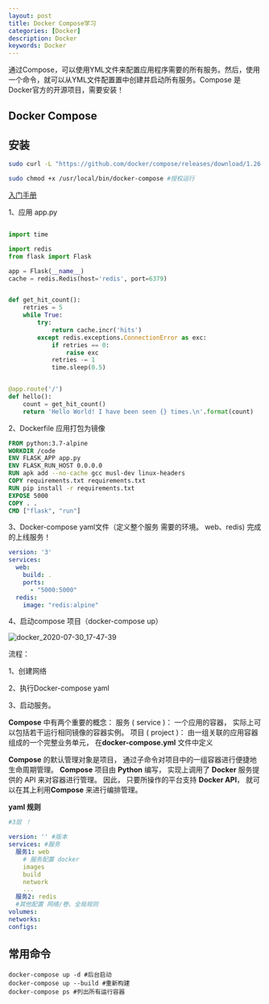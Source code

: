 ```yaml
---
layout: post
title: Docker Compose学习
categories: [Docker]
description: Docker
keywords: Docker
---
```


通过Compose，可以使用YML文件来配置应用程序需要的所有服务。然后，使用一个命令，就可以从YML文件配置置中创建并启动所有服务。Compose 是Docker官方的开源项目，需要安装！

## Docker Compose

## 安装

```bash
sudo curl -L "https://github.com/docker/compose/releases/download/1.26.2/docker-compose-$(uname -s)-$(uname -m)" -o /usr/local/bin/docker-compose 
```

```bash
sudo chmod +x /usr/local/bin/docker-compose #授权运行
```

[入门手册](https://docs.docker.com/compose/gettingstarted)

1、应用 app.py

```python

import time

import redis
from flask import Flask

app = Flask(__name__)
cache = redis.Redis(host='redis', port=6379)


def get_hit_count():
    retries = 5
    while True:
        try:
            return cache.incr('hits')
        except redis.exceptions.ConnectionError as exc:
            if retries == 0:
                raise exc
            retries -= 1
            time.sleep(0.5)


@app.route('/')
def hello():
    count = get_hit_count()
    return 'Hello World! I have been seen {} times.\n'.format(count)

```

2、Dockerfile 应用打包为镜像

```dockerfile
FROM python:3.7-alpine
WORKDIR /code
ENV FLASK_APP app.py
ENV FLASK_RUN_HOST 0.0.0.0
RUN apk add --no-cache gcc musl-dev linux-headers
COPY requirements.txt requirements.txt
RUN pip install -r requirements.txt
EXPOSE 5000
COPY . .
CMD ["flask", "run"]
```

3、Docker-compose yaml文件（定义整个服务 需要的环境。 web、redis) 完成的上线服务！

```yaml
version: '3'
services:
  web:
    build: .
    ports:
      - "5000:5000"
  redis:
    image: "redis:alpine"
```

4、启动compose 项目（docker-compose up）

![docker_2020-07-30_17-47-39](https://cdn.jsdelivr.net/gh/meethong/images@latest/docker/docker_2020-07-30_17-47-39.png)

流程：

1、创建网络

2、执行Docker-compose yaml

3、启动服务。

**Compose** 中有两个重要的概念：
服务 ( service )： 一个应用的容器， 实际上可以包括若干运行相同镜像的容器实例。
项目 ( project )： 由一组关联的应用容器组成的一个完整业务单元， 在**docker-compose.yml** 文件中定义  

**Compose** 的默认管理对象是项目， 通过子命令对项目中的一组容器进行便捷地生命周期管理。
**Compose** 项目由 **Python** 编写， 实现上调用了 **Docker** 服务提供的 API 来对容器进行管理。 因此， 只要所操作的平台支持 **Docker API**， 就可以在其上利用**Compose** 来进行编排管理。  

**yaml 规则**

```yaml
#3层 ！

version: '' #版本
services: #服务
  服务1: web
	# 服务配置 docker
	images
	build
	network
	...
  服务2: redis
  #其他配置 网络/卷、全局规则
volumes:
networks:
configs:

```

## 常用命令

```shell
docker-compose up -d #后台启动
docker-compose up --build #重新构建
docker-compose ps #列出所有运行容器
```


